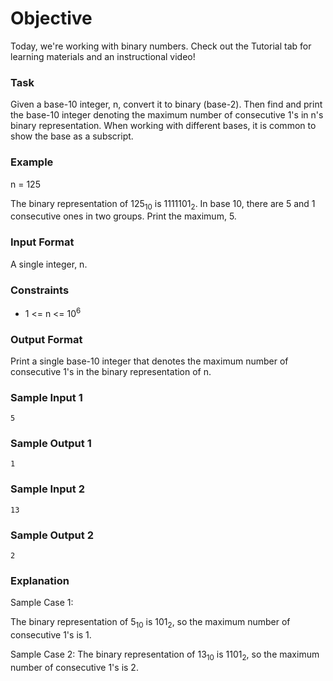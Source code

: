 # Objective

Today, we're working with binary numbers. Check out the Tutorial tab for learning materials and an instructional video!

### Task

Given a base-10 integer, n, convert it to binary (base-2). Then find and print the base-10 integer denoting the maximum number of consecutive 1's in n's binary representation. When working with different bases, it is common to show the base as a subscript.

### Example

n = 125

The binary representation of 125<sub>10</sub> is 1111101<sub>2</sub>. In base 10, there are 5 and 1 consecutive ones in two groups. Print the maximum, 5.

### Input Format

A single integer, n.

### Constraints

-   1 <= n <= 10<sup>6</sup>

### Output Format

Print a single base-10 integer that denotes the maximum number of consecutive 1's in the binary representation of n.

### Sample Input 1

```
5
```

### Sample Output 1

```
1
```

### Sample Input 2

```
13
```

### Sample Output 2

```
2
```

### Explanation

Sample Case 1:

The binary representation of 5<sub>10</sub> is 101<sub>2</sub>, so the maximum number of consecutive 1's is 1.

Sample Case 2:
The binary representation of 13<sub>10</sub> is 1101<sub>2</sub>, so the maximum number of consecutive 1's is 2.
